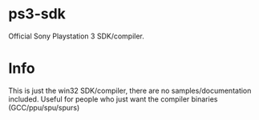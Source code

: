 # ps3-sdk
Official Sony Playstation 3 SDK/compiler.
# Info
This is just the win32 SDK/compiler, there are no samples/documentation included. Useful for people who just want the compiler binaries (GCC/ppu/spu/spurs)